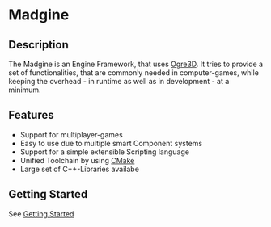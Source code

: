 # Madgine



## Description

The Madgine is an Engine Framework, that uses [Ogre3D][]. It tries to provide a set of functionalities, that are commonly needed in computer-games, while keeping the overhead - in runtime as well as in development - at a minimum. 

## Features

* Support for multiplayer-games
* Easy to use due to multiple smart Component systems
* Support for a simple extensible Scripting language
* Unified Toolchain by using [CMake][]
* Large set of C++-Libraries availabe

## Getting Started

See [Getting Started](docs/gettingStarted.html)

[Ogre3D]: http://www.ogre3d.org/
[CMake]: .